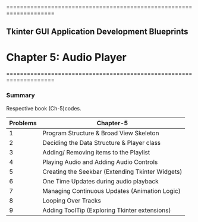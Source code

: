 ====================================================================
## Tkinter GUI Application Development Blueprints
# Chapter 5: Audio Player
====================================================================

### Summary
Respective book (Ch-5)codes.

Problems | Chapter-5
--- | --- 
1 | Program Structure & Broad View Skeleton
2 | Deciding the Data Structure & Player class
3 | Adding/ Removing items to the Playlist
4 | Playing Audio and Adding Audio Controls
5 | Creating the Seekbar (Extending Tkinter Widgets)
6 | One Time Updates during audio playback
7 | Managing Continuous Updates (Animation Logic)
8 | Looping Over Tracks
9 | Adding ToolTip (Exploring Tkinter extensions)



